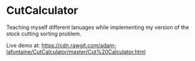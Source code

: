 # CutCalculator
Teaching myself different lanuages while implementing my version of the stock cutting sorting problem.

Live demo at: https://cdn.rawgit.com/adam-lafontaine/CutCalculator/master/Cut%20Calculator.html
